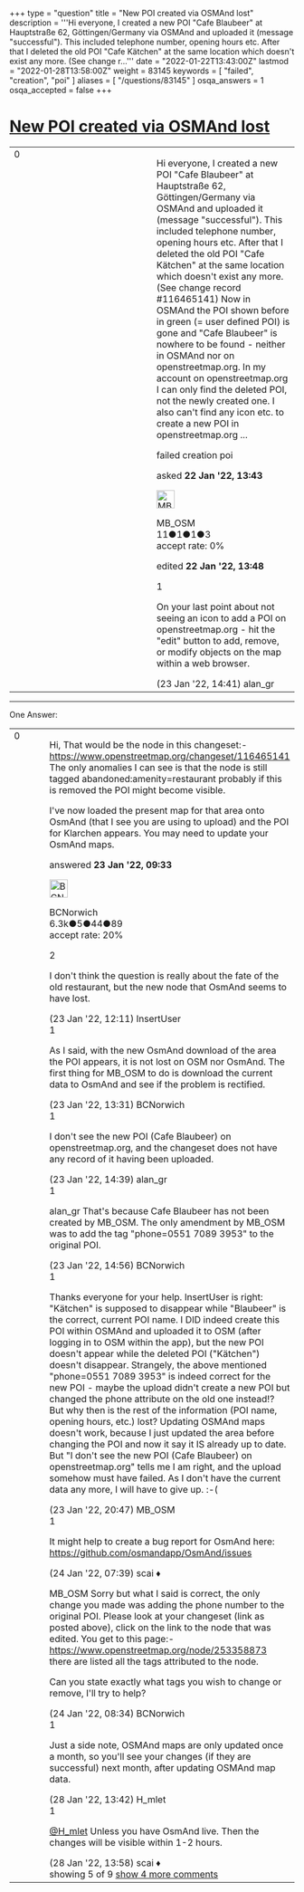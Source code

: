+++
type = "question"
title = "New POI created via OSMAnd lost"
description = '''Hi everyone, I created a new POI &quot;Cafe Blaubeer&quot; at Hauptstraße 62, Göttingen/Germany via OSMAnd and uploaded it (message &quot;successful&quot;). This included telephone number, opening hours etc. After that I deleted the old POI &quot;Cafe Kätchen&quot; at the same location which doesn&#x27;t exist any more. (See change r...'''
date = "2022-01-22T13:43:00Z"
lastmod = "2022-01-28T13:58:00Z"
weight = 83145
keywords = [ "failed", "creation", "poi" ]
aliases = [ "/questions/83145" ]
osqa_answers = 1
osqa_accepted = false
+++

<div class="headNormal">

# [New POI created via OSMAnd lost](/questions/83145/new-poi-created-via-osmand-lost)

</div>

<div id="main-body">

<div id="askform">

<table id="question-table" style="width:100%;">
<colgroup>
<col style="width: 50%" />
<col style="width: 50%" />
</colgroup>
<tbody>
<tr>
<td style="width: 30px; vertical-align: top"><div class="vote-buttons">
<span id="post-83145-upvote" class="ajax-command post-vote up" rel="nofollow" title="I like this post (click again to cancel)"> </span>
<div id="post-83145-score" class="post-score" title="current number of votes">
0
</div>
<span id="post-83145-downvote" class="ajax-command post-vote down" rel="nofollow" title="I dont like this post (click again to cancel)"> </span> <span id="favorite-mark" class="ajax-command favorite-mark" rel="nofollow" title="mark/unmark this question as favorite (click again to cancel)"> </span>
<div id="favorite-count" class="favorite-count">
&#10;</div>
</div></td>
<td><div id="item-right">
<div class="question-body">
<p>Hi everyone, I created a new POI "Cafe Blaubeer" at Hauptstraße 62, Göttingen/Germany via OSMAnd and uploaded it (message "successful"). This included telephone number, opening hours etc. After that I deleted the old POI "Cafe Kätchen" at the same location which doesn't exist any more. (See change record #116465141) Now in OSMAnd the POI shown before in green (= user defined POI) is gone and "Cafe Blaubeer" is nowhere to be found - neither in OSMAnd nor on openstreetmap.org. In my account on openstreetmap.org I can only find the deleted POI, not the newly created one. I also can't find any icon etc. to create a new POI in openstreetmap.org ...</p>
</div>
<div id="question-tags" class="tags-container tags">
<span class="post-tag tag-link-failed" rel="tag" title="see questions tagged &#39;failed&#39;">failed</span> <span class="post-tag tag-link-creation" rel="tag" title="see questions tagged &#39;creation&#39;">creation</span> <span class="post-tag tag-link-poi" rel="tag" title="see questions tagged &#39;poi&#39;">poi</span>
</div>
<div id="question-controls" class="post-controls">
&#10;</div>
<div class="post-update-info-container">
<div class="post-update-info post-update-info-user">
<p>asked <strong>22 Jan '22, 13:43</strong></p>
<img src="https://secure.gravatar.com/avatar/f1e2007973a6105b21bcc9aa16643bb4?s=32&amp;d=identicon&amp;r=g" class="gravatar" width="32" height="32" alt="MB_OSM&#39;s gravatar image" />
<p><span>MB_OSM</span><br />
<span class="score" title="11 reputation points">11</span><span title="1 badges"><span class="badge1">●</span><span class="badgecount">1</span></span><span title="1 badges"><span class="silver">●</span><span class="badgecount">1</span></span><span title="3 badges"><span class="bronze">●</span><span class="badgecount">3</span></span><br />
<span class="accept_rate" title="Rate of the user&#39;s accepted answers">accept rate:</span> <span title="MB_OSM has no accepted answers">0%</span></p>
</div>
<div class="post-update-info post-update-info-edited">
<p><span> edited <strong>22 Jan '22, 13:48</strong> </span></p>
</div>
</div>
<div id="comments-container-83145" class="comments-container">
<span id="83164"></span>
<div id="comment-83164" class="comment">
<div id="post-83164-score" class="comment-score">
1
</div>
<div class="comment-text">
<p>On your last point about not seeing an icon to add a POI on openstreetmap.org - hit the "edit" button to add, remove, or modify objects on the map within a web browser.</p>
</div>
<div id="comment-83164-info" class="comment-info">
<span class="comment-age">(23 Jan '22, 14:41)</span> <span class="comment-user userinfo">alan_gr</span>
</div>
</div>
</div>
<div id="comment-tools-83145" class="comment-tools">
&#10;</div>
<div class="clear">
&#10;</div>
<div id="comment-83145-form-container" class="comment-form-container">
&#10;</div>
<div class="clear">
&#10;</div>
</div></td>
</tr>
</tbody>
</table>

------------------------------------------------------------------------

<div class="tabBar">

<span id="sort-top"></span>

<div class="headQuestions">

One Answer:

</div>

</div>

<span id="83157"></span>

<div id="answer-container-83157" class="answer">

<table style="width:100%;">
<colgroup>
<col style="width: 50%" />
<col style="width: 50%" />
</colgroup>
<tbody>
<tr>
<td style="width: 30px; vertical-align: top"><div class="vote-buttons">
<span id="post-83157-upvote" class="ajax-command post-vote up" rel="nofollow" title="I like this post (click again to cancel)"> </span>
<div id="post-83157-score" class="post-score" title="current number of votes">
0
</div>
<span id="post-83157-downvote" class="ajax-command post-vote down" rel="nofollow" title="I dont like this post (click again to cancel)"> </span>
</div></td>
<td><div class="item-right">
<div class="answer-body">
<p>Hi, That would be the node in this changeset:- <a href="https://www.openstreetmap.org/changeset/116465141">https://www.openstreetmap.org/changeset/116465141</a> The only anomalies I can see is that the node is still tagged abandoned:amenity=restaurant probably if this is removed the POI might become visible.</p>
<p>I've now loaded the present map for that area onto OsmAnd (that I see you are using to upload) and the POI for Klarchen appears. You may need to update your OsmAnd maps.</p>
</div>
<div class="answer-controls post-controls">
&#10;</div>
<div class="post-update-info-container">
<div class="post-update-info post-update-info-user">
<p>answered <strong>23 Jan '22, 09:33</strong></p>
<img src="https://secure.gravatar.com/avatar/e3283a6b5f83e16214ec39a1478f64f0?s=32&amp;d=identicon&amp;r=g" class="gravatar" width="32" height="32" alt="BCNorwich&#39;s gravatar image" />
<p><span>BCNorwich</span><br />
<span class="score" title="6299 reputation points"><span>6.3k</span></span><span title="5 badges"><span class="badge1">●</span><span class="badgecount">5</span></span><span title="44 badges"><span class="silver">●</span><span class="badgecount">44</span></span><span title="89 badges"><span class="bronze">●</span><span class="badgecount">89</span></span><br />
<span class="accept_rate" title="Rate of the user&#39;s accepted answers">accept rate:</span> <span title="BCNorwich has 44 accepted answers">20%</span></p>
</div>
</div>
<div id="comments-container-83157" class="comments-container">
<span id="83160"></span>
<div id="comment-83160" class="comment">
<div id="post-83160-score" class="comment-score">
2
</div>
<div class="comment-text">
<p>I don't think the question is really about the fate of the old restaurant, but the new node that OsmAnd seems to have lost.</p>
</div>
<div id="comment-83160-info" class="comment-info">
<span class="comment-age">(23 Jan '22, 12:11)</span> <span class="comment-user userinfo">InsertUser</span>
</div>
</div>
<span id="83162"></span>
<div id="comment-83162" class="comment">
<div id="post-83162-score" class="comment-score">
1
</div>
<div class="comment-text">
<p>As I said, with the new OsmAnd download of the area the POI appears, it is not lost on OSM nor OsmAnd. The first thing for MB_OSM to do is download the current data to OsmAnd and see if the problem is rectified.</p>
</div>
<div id="comment-83162-info" class="comment-info">
<span class="comment-age">(23 Jan '22, 13:31)</span> <span class="comment-user userinfo">BCNorwich</span>
</div>
</div>
<span id="83163"></span>
<div id="comment-83163" class="comment">
<div id="post-83163-score" class="comment-score">
1
</div>
<div class="comment-text">
<p>I don't see the new POI (Cafe Blaubeer) on openstreetmap.org, and the changeset does not have any record of it having been uploaded.</p>
</div>
<div id="comment-83163-info" class="comment-info">
<span class="comment-age">(23 Jan '22, 14:39)</span> <span class="comment-user userinfo">alan_gr</span>
</div>
</div>
<span id="83165"></span>
<div id="comment-83165" class="comment">
<div id="post-83165-score" class="comment-score">
1
</div>
<div class="comment-text">
<p>alan_gr That's because Cafe Blaubeer has not been created by MB_OSM. The only amendment by MB_OSM was to add the tag "phone=0551 7089 3953" to the original POI.</p>
</div>
<div id="comment-83165-info" class="comment-info">
<span class="comment-age">(23 Jan '22, 14:56)</span> <span class="comment-user userinfo">BCNorwich</span>
</div>
</div>
<span id="83174"></span>
<div id="comment-83174" class="comment">
<div id="post-83174-score" class="comment-score">
1
</div>
<div class="comment-text">
<p>Thanks everyone for your help. InsertUser is right: "Kätchen" is supposed to disappear while "Blaubeer" is the correct, current POI name. I DID indeed create this POI within OSMAnd and uploaded it to OSM (after logging in to OSM within the app), but the new POI doesn't appear while the deleted POI ("Kätchen") doesn't disappear. Strangely, the above mentioned "phone=0551 7089 3953" is indeed correct for the new POI - maybe the upload didn't create a new POI but changed the phone attribute on the old one instead!? But why then is the rest of the information (POI name, opening hours, etc.) lost? Updating OSMAnd maps doesn't work, because I just updated the area before changing the POI and now it say it IS already up to date. But "I don't see the new POI (Cafe Blaubeer) on openstreetmap.org" tells me I am right, and the upload somehow must have failed. As I don't have the current data any more, I will have to give up. :-(</p>
</div>
<div id="comment-83174-info" class="comment-info">
<span class="comment-age">(23 Jan '22, 20:47)</span> <span class="comment-user userinfo">MB_OSM</span>
</div>
</div>
<span id="83175"></span>
<div id="comment-83175" class="comment not_top_scorer">
<div id="post-83175-score" class="comment-score">
1
</div>
<div class="comment-text">
<p>It might help to create a bug report for OsmAnd here: <a href="https://github.com/osmandapp/OsmAnd/issues">https://github.com/osmandapp/OsmAnd/issues</a></p>
</div>
<div id="comment-83175-info" class="comment-info">
<span class="comment-age">(24 Jan '22, 07:39)</span> <span class="comment-user userinfo">scai ♦</span>
</div>
</div>
<span id="83177"></span>
<div id="comment-83177" class="comment not_top_scorer">
<div id="post-83177-score" class="comment-score">
&#10;</div>
<div class="comment-text">
<p>MB_OSM Sorry but what I said is correct, the only change you made was adding the phone number to the original POI. Please look at your changeset (link as posted above), click on the link to the node that was edited. You get to this page:- <a href="https://www.openstreetmap.org/node/253358873">https://www.openstreetmap.org/node/253358873</a> there are listed all the tags attributed to the node.</p>
<p>Can you state exactly what tags you wish to change or remove, I'll try to help?</p>
</div>
<div id="comment-83177-info" class="comment-info">
<span class="comment-age">(24 Jan '22, 08:34)</span> <span class="comment-user userinfo">BCNorwich</span>
</div>
</div>
<span id="83246"></span>
<div id="comment-83246" class="comment not_top_scorer">
<div id="post-83246-score" class="comment-score">
1
</div>
<div class="comment-text">
<p>Just a side note, OSMAnd maps are only updated once a month, so you'll see your changes (if they are successful) next month, after updating OSMAnd map data.</p>
</div>
<div id="comment-83246-info" class="comment-info">
<span class="comment-age">(28 Jan '22, 13:42)</span> <span class="comment-user userinfo">H_mlet</span>
</div>
</div>
<span id="83248"></span>
<div id="comment-83248" class="comment not_top_scorer">
<div id="post-83248-score" class="comment-score">
1
</div>
<div class="comment-text">
<p><a href="https://help.openstreetmap.org/users/13231/h_mlet">@H_mlet</a> Unless you have OsmAnd live. Then the changes will be visible within 1-2 hours.</p>
</div>
<div id="comment-83248-info" class="comment-info">
<span class="comment-age">(28 Jan '22, 13:58)</span> <span class="comment-user userinfo">scai ♦</span>
</div>
</div>
</div>
<div id="comment-tools-83157" class="comment-tools">
<span class="comments-showing"> showing 5 of 9 </span> <a href="#" class="show-all-comments-link">show 4 more comments</a>
</div>
<div class="clear">
&#10;</div>
<div id="comment-83157-form-container" class="comment-form-container">
&#10;</div>
<div class="clear">
&#10;</div>
</div></td>
</tr>
</tbody>
</table>

</div>

<div class="paginator-container-left">

</div>

</div>

</div>


